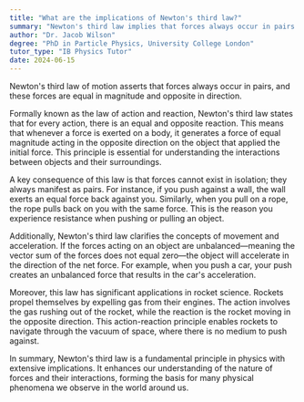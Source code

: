 ```yaml
---
title: "What are the implications of Newton's third law?"
summary: "Newton's third law implies that forces always occur in pairs and that they are equal in magnitude and opposite in direction."
author: "Dr. Jacob Wilson"
degree: "PhD in Particle Physics, University College London"
tutor_type: "IB Physics Tutor"
date: 2024-06-15
---
```


Newton's third law of motion asserts that forces always occur in pairs, and these forces are equal in magnitude and opposite in direction.

Formally known as the law of action and reaction, Newton's third law states that for every action, there is an equal and opposite reaction. This means that whenever a force is exerted on a body, it generates a force of equal magnitude acting in the opposite direction on the object that applied the initial force. This principle is essential for understanding the interactions between objects and their surroundings.

A key consequence of this law is that forces cannot exist in isolation; they always manifest as pairs. For instance, if you push against a wall, the wall exerts an equal force back against you. Similarly, when you pull on a rope, the rope pulls back on you with the same force. This is the reason you experience resistance when pushing or pulling an object.

Additionally, Newton's third law clarifies the concepts of movement and acceleration. If the forces acting on an object are unbalanced—meaning the vector sum of the forces does not equal zero—the object will accelerate in the direction of the net force. For example, when you push a car, your push creates an unbalanced force that results in the car's acceleration.

Moreover, this law has significant applications in rocket science. Rockets propel themselves by expelling gas from their engines. The action involves the gas rushing out of the rocket, while the reaction is the rocket moving in the opposite direction. This action-reaction principle enables rockets to navigate through the vacuum of space, where there is no medium to push against.

In summary, Newton's third law is a fundamental principle in physics with extensive implications. It enhances our understanding of the nature of forces and their interactions, forming the basis for many physical phenomena we observe in the world around us.
    